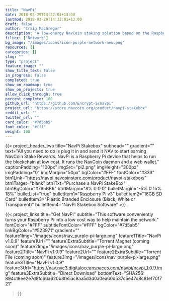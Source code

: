 ```yaml
---
title: "NavPi"
date: 2018-03-29T14:32:01+13:00
lastmod: 2018-03-29T14:32:01+13:00
draft: false
author: "Craig MacGregor"
description: "A low-energy NavCoin staking solution based on the Raspberry-Pi platform. The NavPi offers a more energy-efficient way to participate in validating NavCoin transactions."
filter: ["Network"]
bg_image: "/images/icons/icon-purple-network-new.png"
resources: []
categories: []
slug: ""
type: "project"
feature_image: ""
show_title_text: false
in_progress: false
completed: true
show_on_roadmap: true
show_on_projects: true
allow_click_through: true
percent_complete: 100
github_url: "https://github.com/Encrypt-S/navpi"
project_url: "https://store.navcoin.org/product/navpi-stakebox"
reddit_url: ""
twitter_url: ""
card_color: "#7d5ab5"
font_color: "#fff"
weight: 100
---
```


{{< project_header_two
    title="NavPi Stakebox"
    subhead=""
    gradient=""
    text="All you need to do is plug it in and send it NAV to start earning NavCoin Stake Rewards. NavPi is a Raspberry Pi device that helps to run the blockchain at low cost. It runs the NavCoin daemon and a web wallet."
    captionPadding="100px"
    imgSrc="pi2.png"
    imgHeight="300px"
    imgPadding="0"
    imgMargin="50px"
    bgColor="#FFF"
    fontColor="#333"
    btn1Link="https://navpi.navcoinstore.com/product/navpi-stakebox/"
    btn1Target="blank"
    btn1Txt="Purchase a NavPi StakeBox"
    btn1BgColor="#795BB6"
    btn1Margin="8% 0 0 0"
    bulletMargin="-5% 0 15% 18%"
    bulletList="true"
    bulletItem1="Raspberry Pi v3"
    bulletItem2="16GB SD Card"
    bulletItem3="Plastic Branded Enclosure (Black, White or Transparent)"
    bulletItem4="NavPi Stakebox Software"
    >}}

{{< project_links
    title="Get NavPi"
    subtitle="This software conveniently turns your Raspberry Pi into a low cost way to help maintain the network."
    fontColor="#FFF"
    subtitleFontColor="#FFF"
    bgColor="#7d5ab5"
    linkBgColor="#523971"
    gradient=""
    feature1Img="/images/icons/nav_purple-pi-large.png"
    feature1Title="NavPi v1.0.9"
    feature1Url=""
    feature1ExtraSubtitle="Torrent Magnet (coming soon)"
    feature2Img="/images/icons/nav_purple-pi-large.png"
    feature2Title="NavPi v1.0.9"
    feature2Url=""
    feature2ExtraSubtitle="Torrent File (coming soon)"
    feature3Img="/images/icons/nav_purple-pi-large.png"
    feature3Title="NavPi v1.0.9"
    feature3Url="https://nav.nyc3.digitaloceanspaces.com/navpi/navpi_1.0.9.img"
    feature3ExtraSubtitle="Direct Download"
    bottomText="SHA256: 894c18ee2e7d8fc66a620b3fe5ac8aa5d3d0a0ea60d537c5e47d8c81ef70f721"
>}}